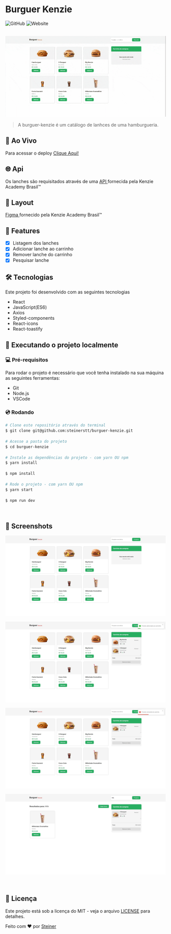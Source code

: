 #  Burguer Kenzie

![GitHub](https://img.shields.io/github/license/steinerstt/burguer-kenzie?style=for-the-badge)
![Website](https://img.shields.io/website?color=gree&label=Status&style=for-the-badge&up_message=finalizado&url=https://github.com/steinerstt/burguer-kenzie)
<br><br>

![burguer-kenzie](https://github.com/steinerstt/screenshots-projects/blob/main/burguer-kenzie/burguer-kenzie-gif.gif?raw=true)
> A burguer-kenzie é um catálogo de lanhces de uma hamburgueria. 

## 🔰 Ao Vivo
Para acessar o deploy <a href="https://burguer-kenzie-drab.vercel.app/" target="_blank" > Clique Aqui! </a>

## 🌐 Api
Os lanches são requisitados através de uma <a href="https://hamburgueria-kenzie-json-serve.herokuapp.com/products" target="_blank"> API </a> fornecida pela Kenzie Academy Brasil™ 

## 🍒 Layout
<a href="https://www.figma.com/file/Nx4WZEFXnHzeFsxRaw8y18/M3---1B07---Entrega---Hamburgueria-da-Kenzie?node-id=0%3A1&t=7STWsKdVqKarRHWQ-0" target="_blank" > Figma </a> fornecido pela Kenzie Academy Brasil™ 


## 📌 Features
- [x] Listagem dos lanches
- [x] Adicionar lanche ao carrinho
- [x] Remover lanche do carrinho
- [x] Pesquisar lanche

## 🛠️ Tecnologias
 Este projeto foi desenvolvido com as seguintes tecnologias
- React
- JavaScript(ES6)
- Axios
- Styled-components
- React-icons
- React-toastify

## 🚀 Executando o projeto localmente

### 💻 Pré-requisitos
Para rodar o projeto é necessário que você tenha instalado na sua máquina as seguintes ferramentas:
-  Git
-  Node.js
-  VSCode

### 💿 Rodando
```bash
# Clone este repositório através do terminal
$ git clone git@github.com:steinerstt/burguer-kenzie.git

# Acesse a pasta do projeto
$ cd burguer-kenzie

# Instale as dependências do projeto - com yarn OU npm
$ yarn install

$ npm install

# Rode o projeto - com yarn OU npm 
$ yarn start

$ npm run dev
```

<br>

## 📸 Screenshots

![Carrinho vázio](https://github.com/steinerstt/screenshots-projects/blob/main/burguer-kenzie/cart-empty.jpg?raw=true)

![Adicionando lanche ao carrinho](https://github.com/steinerstt/screenshots-projects/blob/main/burguer-kenzie/add-products-cart.jpg?raw=true)

![Removendo lanches do carrinho](https://github.com/steinerstt/screenshots-projects/blob/main/burguer-kenzie/rmv-products-cart.jpg?raw=true)

![Pesquisando lanche](https://github.com/steinerstt/screenshots-projects/blob/main/burguer-kenzie/search-product.jpg?raw=true)

<br>

## 📄 Licença
Este projeto está sob a licença do MIT - veja o arquivo [LICENSE](https://github.com/steinerstt/burguer-kenzie/blob/main/LICENSE) para detalhes.

Feito com ❤ por [Steiner](https://github.com/steinerstt)
